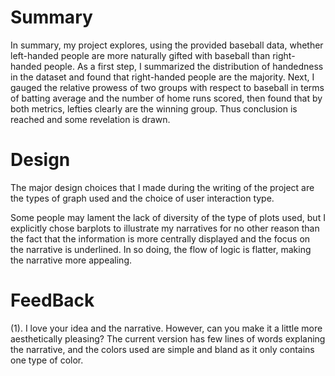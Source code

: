 # Summary
In summary, my project explores, using the provided baseball data, whether left-handed people are more naturally gifted with baseball than right-handed people. As a first step, I summarized the distribution of handedness in the dataset and found that right-handed people are the majority. Next, I gauged 
the relative prowess of two groups with respect to baseball in terms of batting average and the number of home runs scored, then found that by both metrics, lefties clearly are the winning group. Thus conclusion is reached and some revelation is drawn. 

# Design 
The major design choices that I made during the writing of the project are the types of graph used and the choice of user interaction type.

Some people may lament the lack of diversity of the type of plots used, but I explicitly chose barplots to illustrate my narratives for no other reason than the fact that the information is more centrally displayed and the focus on the narrative is underlined. In so doing, the flow of logic is flatter, making the narrative more appealing. 

# FeedBack
(1). I love your idea and the narrative. However, can you make it a little more aesthetically pleasing? The current version has few lines of words explaning the narrative, and the colors used are simple and bland as it only contains one type of color.
